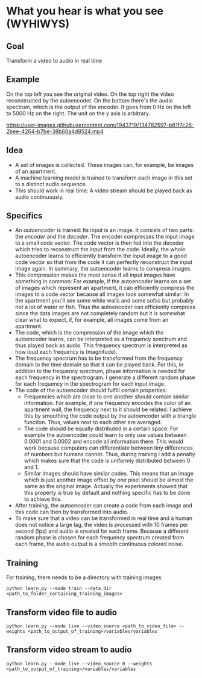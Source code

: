 # What you hear is what you see (WYHIWYS)

## Goal

Transform a video to audio in real time

## Example

On the top left you see the original video. On the top right the video reconstructed by the autoencoder. On the bottom there's the audio spectrum, which is the output of the encoder. It goes from 0 Hz on the left to 5000 Hz on the right. The unit on the y axis is arbitrary. 

https://user-images.githubusercontent.com/1943719/134782597-b81f7c26-2bee-4264-b7be-38b60a4d8524.mp4

## Idea

- A set of images is collected. These images can, for example, be images of an apartment. 
- A machine learning model is trained to transform each image in this set to a distinct audio sequence. 
- This should work in real time: A video stream should be played back as audio continuously. 

## Specifics

- An *autoencoder* is trained: Its input is an image. It consists of two parts: the *encoder* and the *decoder*. The encoder compresses the input image to a small code vector. The code vector is then fed into the decoder which tries to reconstruct the input from the code. Ideally, the whole autoencoder learns to efficiently transform the input image to a good code vector so that from the code it can perfectly reconstruct the input image again. In summary, the autoencoder learns to compress images. 
- This compression makes the most sense if all input images have something in common: For example, if the autoencoder learns on a set of images which represent an apartment, it can efficiently compress the images to a code vector because all images look somewhat similar: In the apartment you'll see some white walls and some sofas but probably not a lot of water or fish. Thus the autoencoder can efficiently compress since the data images are not completely random but it is somewhat clear what to expect, if, for example, all images come from an apartment. 
- The code, which is the compression of the image which the autoencoder learns, can be interpreted as a frequency spectrum and thus played back as audio. This frequency spectrum is interpreted as how loud each frequency is (magnitude).
- The frequency spectrum has to be transformed from the frequency domain to the time domain so that it can be played back. For this, in addition to the frequency spectrum, phase information is needed for each frequency in the spectrogram. I generate a different random phase for each frequency in the spectrogram for each input image. 
- The code of the autoencoder should fulfill certain properties: 
    - Frequencies which are close to one another should contain similar information. For example, if one frequency encodes the color of an apartment wall, the frequency next to it should be related. I achieve this by smoothing the code output by the autoencoder with a triangle function. Thus, values next to each other are averaged. 
    - The code should be equally distributed in a certain space: For example the autoencoder could learn to only use values between 0.0001 and 0.0002 and encode all information there. This would work because computers can differentiate between tiny differences of numbers but humans cannot. Thus, during training I add a penalty which makes sure that the code is uniformly distributed between 0 and 1. 
    - Similar images should have similar codes. This means that an image which is just another image offset by one pixel should be almost the same as the original image. Actually the experiments showed that this property is true by default and nothing specific has to be done to achieve this. 
- After training, the autoencoder can create a code from each image and this code can then by transformed into audio. 
- To make sure that a video can be transformed in real time and a human does not notice a large lag, the video is processed with 10 frames per second (fps) and audio is created for each frame. Because a different random phase is chosen for each frequency spectrum created from each frame, the audio output is a smooth continuous colored noise.  

## Training

For training, there needs to be a directory with training images: 

    python learn.py --mode train --data_dir <path_to_folder_containing_training_images>

## Transform video file to audio

    python learn.py --mode live --video_source <path_to_video_file> --weights <path_to_output_of_training>/variables/variables

## Transform video stream to audio

    python learn.py --mode live --video_source 0 --weights <path_to_output_of_training>/variables/variables
